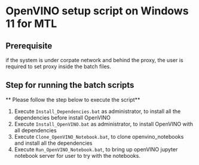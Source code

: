 # OpenVINO setup script on Windows 11 for MTL

## Prerequisite
if the system is under corpate network and behind the proxy, the user is required to set proxy inside the batch files.

## Step for running the batch scripts
** Please follow the step below to execute the script**

1. Execute ``Install_Dependencies.bat`` as administrator, to install all the dependencies before install OpenVINO
2. Execute ``Install_OpenVINO.bat`` as administrator, to install OpenVINO with all dependencies
3. Execute ``Clone_OpenVINO_Notebook.bat``, to clone openvino_notebooks and install all the dependencies
4. Execute ``Run_OpenVINO_Notebook.bat``, to bring up openVINO jupyter notebook server for user to try with the notebooks.

